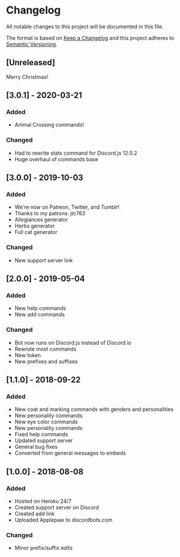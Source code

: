 # Changelog
All notable changes to this project will be documented in this file.

The format is based on [Keep a Changelog](http://keepachangelog.com/en/1.0.0/)
and this project adheres to [Semantic Versioning](http://semver.org/spec/v2.0.0.html).

## [Unreleased]
Merry Christmas!

## [3.0.1] - 2020-03-21
### Added
- Animal Crossing commands!

### Changed
- Had to rewrite stats command for Discord.js 12.0.2
- Huge overhaul of commands base

## [3.0.0] - 2019-10-03
### Added
- We're now on Patreon, Twitter, and Tumblr!
- Thanks to my patrons: jtc763
- Allegiances generator
- Herbs generator
- Full cat generator

### Changed
- New support server link

## [2.0.0] - 2019-05-04
### Added
- New help commands
- New add commands
### Changed
- Bot now runs on Discord.js instead of Discord.io
- Rewrote most commands
- New token
- New prefixes and suffixes

## [1.1.0] - 2018-09-22
### Added
- New coat and marking commands with genders and personalities
- New personality commands
- New eye color commands
- New personality commands
- Fixed help commands
- Updated support server
- General bug fixes
- Converted from general messages to embeds

## [1.0.0] - 2018-08-08
### Added
- Hosted on Heroku 24/7
- Created support server on Discord
- Created add link
- Uploaded Applepaw to discordbots.com
### Changed
- Minor prefix/suffix edits